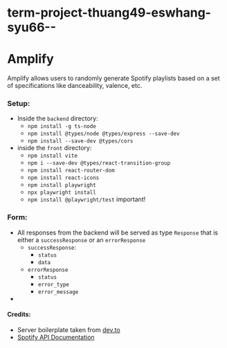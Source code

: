 # term-project-thuang49-eswhang-syu66--

# Amplify
Amplify allows users to randomly generate Spotify playlists based on a set of specifications like danceability, valence, etc. 

### Setup:
* Inside the ```backend``` directory: 
    * ```npm install -g ts-node```
    * ```npm install @types/node @types/express --save-dev```
    * ```npm install --save-dev @types/cors```
* inside the ```front``` directory:
    * ```npm install vite```
    * ```npm i --save-dev @types/react-transition-group```
    * ```npm install react-router-dom```
    * ```npm install react-icons```
    * ```npm install playwright```
    * ```npx playwright install```
    * ```npm install @playwright/test``` important!

### Form: 
* All responses from the backend will be served as type ```Response``` that is either
a ```successResponse``` or an ```errorResponse```
    * ```successResponse```:
        * ```status```
        * ```data```
    * ```errorResponse```
        *  ```status```
        *  ```error_type```
        * ```error_message```
*
#### Credits: 
* Server boilerplate taken from [dev.to](https://dev.to/wizdomtek/typescript-express-building-robust-apis-with-nodejs-1fln )
* [Spotify API Documentation](https://developer.spotify.com/documentation/web-api)